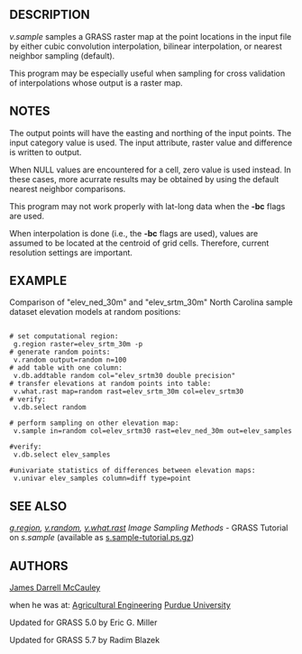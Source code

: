 
## DESCRIPTION

*v.sample* samples a GRASS raster map at the point
locations in the input file by either cubic convolution
interpolation, bilinear interpolation, or nearest neighbor
sampling (default).

This program may be especially useful when sampling for
cross validation of interpolations whose output is a raster
map.

## NOTES

The output points will have the easting and northing of the input points.
The input category value is used. The input attribute, raster value
and difference is written to output.

When NULL values are encountered for a cell, zero value is used
instead. In these cases, more acurrate results may be obtained
by using the default nearest neighbor comparisons.

This program may not work properly with lat-long data when
the **-bc** flags are used.

When interpolation is done (i.e., the **-bc** flags are
used), values are assumed to be located at the centroid of
grid cells. Therefore, current resolution settings are
important.

## EXAMPLE

Comparison of "elev\_ned\_30m" and "elev\_srtm\_30m" North Carolina
sample dataset elevation models at random positions:

```

# set computational region:
 g.region raster=elev_srtm_30m -p
# generate random points:
 v.random output=random n=100
# add table with one column:
 v.db.addtable random col="elev_srtm30 double precision"
# transfer elevations at random points into table:
 v.what.rast map=random rast=elev_srtm_30m col=elev_srtm30
# verify:
 v.db.select random

# perform sampling on other elevation map:
 v.sample in=random col=elev_srtm30 rast=elev_ned_30m out=elev_samples

#verify:
 v.db.select elev_samples

#univariate statistics of differences between elevation maps:
 v.univar elev_samples column=diff type=point

```

## SEE ALSO

*[g.region](g.region.html),
[v.random](v.random.html),
[v.what.rast](v.what.rast.html)*
*Image Sampling Methods* - GRASS Tutorial on *s.sample*
(available as
[s.sample-tutorial.ps.gz](https://grass.osgeo.org/gdp/sites/))

## AUTHORS

[James Darrell McCauley](http://mccauley-usa.com/)

when he was at:
[Agricultural Engineering](http://ABE.www.ecn.purdue.edu/ABE/)
[Purdue University](http://www.purdue.edu/)

Updated for GRASS 5.0 by Eric G. Miller

Updated for GRASS 5.7 by Radim Blazek
